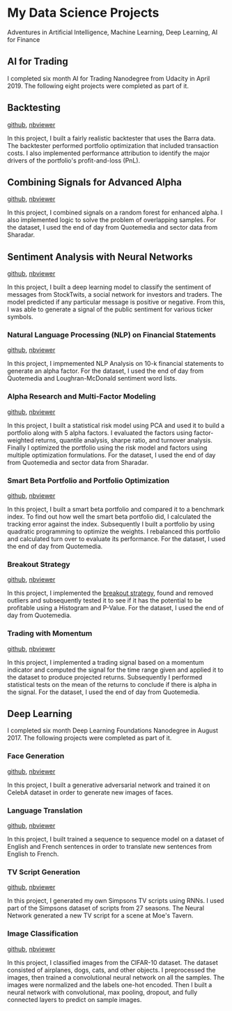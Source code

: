 # My Data Science Projects
Adventures in Artificial Intelligence, Machine Learning, Deep Learning, AI for Finance

## AI for Trading
I completed six month AI for Trading Nanodegree from Udacity in April 2019. The following eight projects were completed as part of it.

## Backtesting
[github](https://github.com/ark4innovation/datascience/tree/master/ai-for-trading/8-backtesting/project_8_starter.ipynb), [nbviewer](http://nbviewer.jupyter.org/github/ark4innovation/datascience/blob/master/ai-for-trading/8-backtesting/project_8_starter.ipynb)

In this project, I built a fairly realistic backtester that uses the Barra data. The backtester performed portfolio optimization that included transaction costs. I also implemented performance attribution to identify the major drivers of the portfolio's profit-and-loss (PnL). 

## Combining Signals for Advanced Alpha
[github](https://github.com/ark4innovation/datascience/tree/master/ai-for-trading/7-combining-signals-for-enhanced-alpha), [nbviewer](http://nbviewer.jupyter.org/github/ark4innovation/datascience/blob/master/ai-for-trading/7-combining-signals-for-enhanced-alpha/project_7_starter.ipynb)

In this project, I combined signals on a random forest for enhanced alpha. I also implemented logic to solve the problem of overlapping samples. For the dataset, I used the end of day from Quotemedia and sector data from Sharadar.

## Sentiment Analysis with Neural Networks
[github](https://github.com/ark4innovation/datascience/tree/master/ai-for-trading/6-sentiment-analysis-with-neural-networks), [nbviewer](http://nbviewer.jupyter.org/github/ark4innovation/datascience/blob/master/ai-for-trading/6-sentiment-analysis-with-neural-networks/project_6_starter.ipynb)

In this project, I built a deep learning model to classify the sentiment of messages from StockTwits, a social network for investors and traders. The model predicted if any particular message is positive or negative. From this, I was able to generate a signal of the public sentiment for various ticker symbols.

### Natural Language Processing (NLP) on Financial Statements
[github](https://github.com/ark4innovation/datascience/tree/master/ai-for-trading/5-nlp-on-financial-statements), [nbviewer](http://nbviewer.jupyter.org/github/ark4innovation/datascience/blob/master/ai-for-trading/5-nlp-on-financial-statements/project_5_starter.ipynb)

In this project, I impmemented NLP Analysis on 10-k financial statements to generate an alpha factor. For the dataset, I used the end of day from Quotemedia and Loughran-McDonald sentiment word lists.

### Alpha Research and Multi-Factor Modeling
[github](https://github.com/ark4innovation/datascience/tree/master/ai-for-trading/4-alpha-research-and-factor-modeling), [nbviewer](http://nbviewer.jupyter.org/github/ark4innovation/datascience/blob/master/ai-for-trading/4-alpha-research-and-factor-modeling/project_4_starter.ipynb)

In this project, I built a statistical risk model using PCA and used it to build a portfolio along with 5 alpha factors. I evaluated the factors using factor-weighted returns, quantile analysis, sharpe ratio, and turnover analysis. Finally I optimized the portfolio using the risk model and factors using multiple optimization formulations. For the dataset, I used the end of day from Quotemedia and sector data from Sharadar.

### Smart Beta Portfolio and Portfolio Optimization
[github](https://github.com/ark4innovation/datascience/tree/master/ai-for-trading/3-smart-beta-portfolio-and-portfolio-optimization), [nbviewer](http://nbviewer.jupyter.org/github/ark4innovation/datascience/blob/master/ai-for-trading/3-smart-beta-portfolio-and-portfolio-optimization/project_3_starter.ipynb)

In this project, I built a smart beta portfolio and compared it to a benchmark index. To find out how well the smart beta portfolio did, I calculated the tracking error against the index. Subsequently I  built a portfolio by using quadratic programming to optimize the weights. I rebalanced this portfolio and calculated turn over to evaluate its performance. For the dataset, I used the end of day from Quotemedia.

### Breakout Strategy
[github](https://github.com/ark4innovation/datascience/tree/master/ai-for-trading/2-breakout-strategy), [nbviewer](http://nbviewer.jupyter.org/github/ark4innovation/datascience/blob/master/ai-for-trading/2-breakout-strategy/project_2_starter.ipynb)

In this project, I implemented the [breakout strategy](https://www.investopedia.com/articles/trading/08/trading-breakouts.asp), found and removed outliers and subsequently tested it to see if it has the potential to be profitable using a Histogram and P-Value. For the dataset, I used the end of day from Quotemedia.

### Trading with Momentum
[github](https://github.com/ark4innovation/datascience/tree/master/ai-for-trading/1-trading-with-momentum), [nbviewer](http://nbviewer.jupyter.org/github/ark4innovation/datascience/blob/master/ai-for-trading/1-trading-with-momentum/project_1_starter.ipynb)

In this project, I implemented a trading signal based on a momentum indicator and computed the signal for the time range given and applied it to the dataset to produce projected returns. Subsequently I performed statistical tests on the mean of the returns to conclude if there is alpha in the signal. For the dataset, I used the end of day from Quotemedia.


## Deep Learning
I completed six month Deep Learning Foundations Nanodegree in August 2017. The following projects were completed as part of it.

### Face Generation
[github](https://github.com/ark4innovation/datascience/tree/master/deep-learning/udacity-projects/face-generation), [nbviewer](http://nbviewer.jupyter.org/github/ark4innovation/datascience/blob/master/deep-learning/udacity-projects/face-generation/dlnd_face_generation.ipynb)

In this project, I built a generative adversarial network and trained it on CelebA dataset in order to generate new images of faces.

### Language Translation
[github](https://github.com/ark4innovation/datascience/tree/master/deep-learning/udacity-projects/language-translation), [nbviewer](http://nbviewer.jupyter.org/github/ark4innovation/datascience/blob/master/deep-learning/udacity-projects/language-translation/dlnd_language_translation.ipynb)

In this project, I built trained a sequence to sequence model on a dataset of English and French sentences in order to translate new sentences from English to French.

### TV Script Generation
[github](https://github.com/ark4innovation/datascience/blob/master/deep-learning/udacity-projects/tv-script-generation), [nbviewer](http://nbviewer.jupyter.org/github/ark4innovation/datascience/blob/master/deep-learning/udacity-projects/tv-script-generation/dlnd_tv_script_generation.ipynb)

In this project, I generated my own Simpsons TV scripts using RNNs. I used part of the Simpsons dataset of scripts from 27 seasons. The Neural Network generated a new TV script for a scene at Moe's Tavern.

### Image Classification
[github](https://github.com/ark4innovation/datascience/blob/master/deep-learning/udacity-projects/image-classification), [nbviewer](http://nbviewer.jupyter.org/github/ark4innovation/datascience/blob/master/deep-learning/udacity-projects/image-classification/dlnd_image_classification.ipynb)

In this project, I classified images from the CIFAR-10 dataset. The dataset consisted of airplanes, dogs, cats, and other objects. I preprocessed the images, then trained a convolutional neural network on all the samples. The images were normalized and the labels one-hot encoded. Then I built a neural network with convolutional, max pooling, dropout, and fully connected layers to predict on sample images.
